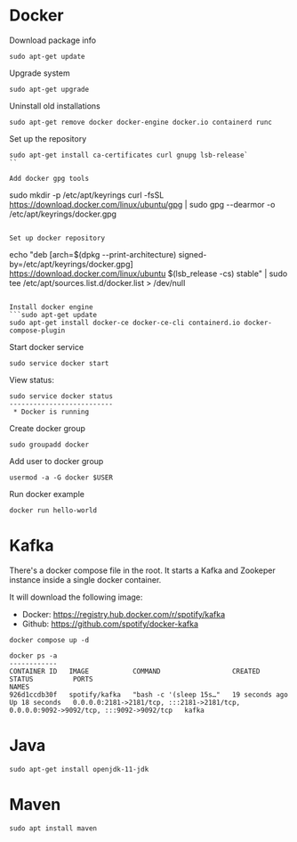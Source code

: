 # Docker

Download package info
```
sudo apt-get update
```

Upgrade system
```
sudo apt-get upgrade
```

Uninstall old installations
```
sudo apt-get remove docker docker-engine docker.io containerd runc
```

Set up the repository
```
sudo apt-get install ca-certificates curl gnupg lsb-release`
``

Add docker gpg tools
```
sudo mkdir -p /etc/apt/keyrings
curl -fsSL https://download.docker.com/linux/ubuntu/gpg | sudo gpg --dearmor -o /etc/apt/keyrings/docker.gpg
```

Set up docker repository
```
echo "deb [arch=$(dpkg --print-architecture) signed-by=/etc/apt/keyrings/docker.gpg] https://download.docker.com/linux/ubuntu $(lsb_release -cs) stable" | sudo tee /etc/apt/sources.list.d/docker.list > /dev/null
```

Install docker engine
```sudo apt-get update
sudo apt-get install docker-ce docker-ce-cli containerd.io docker-compose-plugin
```


Start docker service
```
sudo service docker start
```

View status:
```
sudo service docker status
--------------------------
 * Docker is running  
```

Create docker group
```
sudo groupadd docker
```

Add user to docker group
```
usermod -a -G docker $USER
```

Run docker example
```
docker run hello-world
```

# Kafka

There's a docker compose file in the root. It starts a Kafka and Zookeper instance inside a single docker container. 

It will download the following image:

- Docker: https://registry.hub.docker.com/r/spotify/kafka
- Github: https://github.com/spotify/docker-kafka

```
docker compose up -d
```

```
docker ps -a
------------
CONTAINER ID   IMAGE           COMMAND                  CREATED          STATUS          PORTS                                                                                  NAMES
926d1ccdb30f   spotify/kafka   "bash -c '(sleep 15s…"   19 seconds ago   Up 18 seconds   0.0.0.0:2181->2181/tcp, :::2181->2181/tcp, 0.0.0.0:9092->9092/tcp, :::9092->9092/tcp   kafka
```

# Java
```
sudo apt-get install openjdk-11-jdk
```

# Maven
```
sudo apt install maven
```